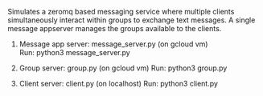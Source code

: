
Simulates a zeromq based messaging service where multiple clients simultaneously interact within groups to exchange text messages. A single message appserver manages the groups available to the clients.
 
1) Message app server: message_server.py (on gcloud vm)  
   Run: python3 message_server.py 

2) Group server: group.py (on gcloud vm) 
   Run: python3 group.py 

3) Client server: client.py (on localhost) 
   Run: python3 client.py 


